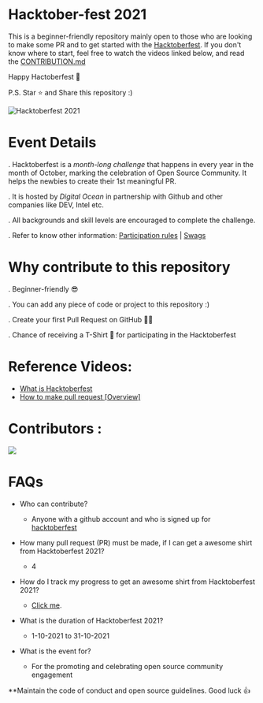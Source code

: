 # Hacktober-fest 2021

This is a beginner-friendly repository mainly open to those who are looking to make some PR and to get started with the
[Hacktoberfest](https://hacktoberfest.digitalocean.com/). If you don't know where to start, feel free to watch the videos linked below, and
read the [CONTRIBUTION.md](https://github.com/shreyaj1/Hacktober-fest/blob/main/CONTRIBUTION.md)

Happy Hactoberfest 🧡

P.S. Star ⭐ and Share this repository :)

![Hacktoberfest 2021](https://hacktoberfest.digitalocean.com/_nuxt/img/logo-hacktoberfest-full.f42e3b1.svg)


# Event Details

. Hacktoberfest is a *month-long challenge* that happens in every year in the month of October, marking the celebration of Open Source Community. It helps the newbies to create their 1st meaningful PR.

. It is hosted by *Digital Ocean* in partnership with Github and other companies like DEV, Intel etc.

. All backgrounds and skill levels are encouraged to complete the challenge.

. Refer to know other information: [Participation rules](https://hacktoberfest.digitalocean.com/resources/participation) | [Swags](https://hacktoberfestswaglist.com/)


# Why contribute to this repository 

. Beginner-friendly 😎

. You can add any piece of code or project to this repository :)

. Create your first Pull Request on GitHub 💁‍♀️

. Chance of receiving a T-Shirt 👕 for participating in the Hacktoberfest


# Reference Videos:

- [What is Hacktoberfest](https://youtu.be/xBPFzXa9Fio)
- [How to make pull request [Overview]](https://youtu.be/f8sKlxQd1Bs)


# Contributors :
<a href="https://github.com/shreyaj1/Hacktober-fest/graphs/contributors">
  <img src="https://contrib.rocks/image?repo=shreyaj1/Hacktober-fest"/>
</a>


# FAQs 

- Who can contribute?
  - Anyone with a github account and who is signed up for
[hacktoberfest](https://hacktoberfest.digitalocean.com/)

- How many pull request (PR) must be made, if I can get a awesome shirt from Hacktoberfest 2021?
  - 4

- How do I track my progress to get an awesome shirt from Hacktoberfest 2021?
  - [Click me](https://hacktoberfest.digitalocean.com/profile/). 

- What is the duration of Hacktoberfest 2021?
  - 1-10-2021 to 31-10-2021

- What is the event for?
  - For the promoting and celebrating open source community engagement

**Maintain the code of conduct and open source guidelines.
Good luck 👍
